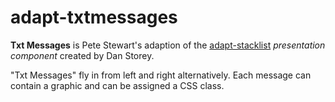 # adapt-txtmessages

**Txt Messages** is Pete Stewart's adaption of the [adapt-stacklist](https://github.com/danielstorey/adapt-stacklist) *presentation component* created by Dan Storey.

"Txt Messages" fly in from left and right alternatively. Each message can contain a graphic and can be assigned a CSS class.

